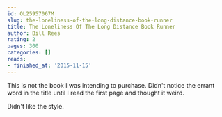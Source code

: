 ```yaml
---
id: OL25957067M
slug: the-loneliness-of-the-long-distance-book-runner
title: The Loneliness Of The Long Distance Book Runner
author: Bill Rees
rating: 2
pages: 300
categories: []
reads:
- finished_at: '2015-11-15'
---
```

This is not the book I was intending to purchase. Didn't notice the errant word in the title until I read the first page and thought it weird.

Didn't like the style.
